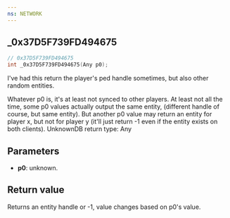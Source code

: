 ```yaml
---
ns: NETWORK
---
```

## _0x37D5F739FD494675

```c
// 0x37D5F739FD494675
int _0x37D5F739FD494675(Any p0);
```

I've had this return the player's ped handle sometimes, but also other random entities.

Whatever p0 is, it's at least not synced to other players.
At least not all the time, some p0 values actually output the same entity, (different handle of course, but same entity).
But another p0 value may return an entity for player x, but not for player y (it'll just return -1 even if the entity exists on both clients).
UnknownDB return type: Any

## Parameters
* **p0**: unknown.

## Return value
Returns an entity handle or -1, value changes based on p0's value.
